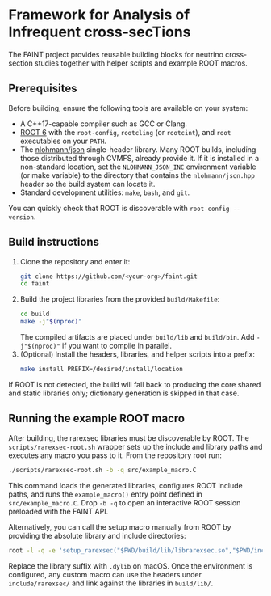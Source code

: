 # Framework for Analysis of Infrequent cross‑secTions

The FAINT project provides reusable building blocks for neutrino cross-section
studies together with helper scripts and example ROOT macros.

## Prerequisites

Before building, ensure the following tools are available on your system:

- A C++17-capable compiler such as GCC or Clang.
- [ROOT 6](https://root.cern/) with the `root-config`, `rootcling` (or
  `rootcint`), and `root` executables on your `PATH`.
- The [nlohmann/json](https://github.com/nlohmann/json) single-header
  library.  Many ROOT builds, including those distributed through CVMFS,
  already provide it.  If it is installed in a non-standard location, set the
  `NLOHMANN_JSON_INC` environment variable (or make variable) to the directory
  that contains the `nlohmann/json.hpp` header so the build system can locate
  it.
- Standard development utilities: `make`, `bash`, and `git`.

You can quickly check that ROOT is discoverable with `root-config --version`.

## Build instructions

1. Clone the repository and enter it:
   ```bash
   git clone https://github.com/<your-org>/faint.git
   cd faint
   ```
2. Build the project libraries from the provided `build/Makefile`:
   ```bash
   cd build
   make -j"$(nproc)"
   ```
   The compiled artifacts are placed under `build/lib` and `build/bin`.  Add
   `-j"$(nproc)"` if you want to compile in parallel.
3. (Optional) Install the headers, libraries, and helper scripts into a prefix:
   ```bash
   make install PREFIX=/desired/install/location
   ```

If ROOT is not detected, the build will fall back to producing the core shared
and static libraries only; dictionary generation is skipped in that case.

## Running the example ROOT macro

After building, the rarexsec libraries must be discoverable by ROOT.  The
`scripts/rarexsec-root.sh` wrapper sets up the include and library paths and
executes any macro you pass to it.  From the repository root run:

```bash
./scripts/rarexsec-root.sh -b -q src/example_macro.C
```

This command loads the generated libraries, configures ROOT include paths, and
runs the `example_macro()` entry point defined in `src/example_macro.C`.  Drop
`-b -q` to open an interactive ROOT session preloaded with the FAINT API.

Alternatively, you can call the setup macro manually from ROOT by providing the
absolute library and include directories:

```bash
root -l -q -e 'setup_rarexsec("$PWD/build/lib/librarexsec.so","$PWD/include")' src/example_macro.C
```

Replace the library suffix with `.dylib` on macOS.  Once the environment is
configured, any custom macro can use the headers under `include/rarexsec/` and
link against the libraries in `build/lib/`.
